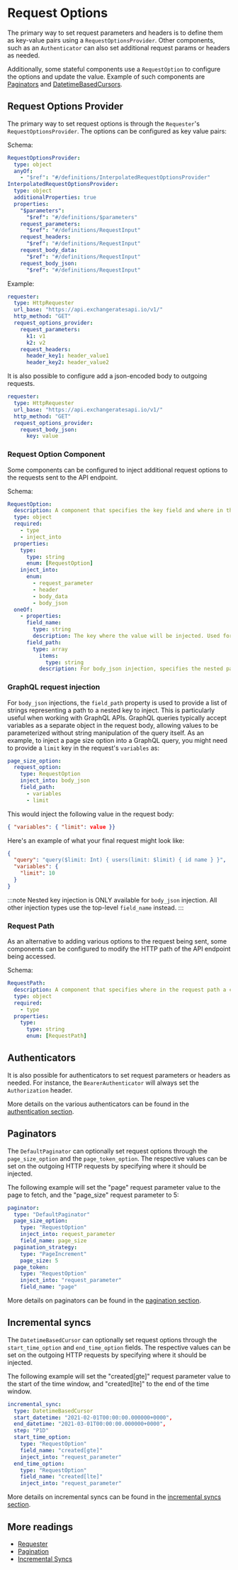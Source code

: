 # Request Options

The primary way to set request parameters and headers is to define them as key-value pairs using a `RequestOptionsProvider`.
Other components, such as an `Authenticator` can also set additional request params or headers as needed.

Additionally, some stateful components use a `RequestOption` to configure the options and update the value. Example of such components are [Paginators](./pagination.md) and [DatetimeBasedCursors](./incremental-syncs.md#DatetimeBasedCursor).

## Request Options Provider

The primary way to set request options is through the `Requester`'s `RequestOptionsProvider`.
The options can be configured as key value pairs:

Schema:

```yaml
RequestOptionsProvider:
  type: object
  anyOf:
    - "$ref": "#/definitions/InterpolatedRequestOptionsProvider"
InterpolatedRequestOptionsProvider:
  type: object
  additionalProperties: true
  properties:
    "$parameters":
      "$ref": "#/definitions/$parameters"
    request_parameters:
      "$ref": "#/definitions/RequestInput"
    request_headers:
      "$ref": "#/definitions/RequestInput"
    request_body_data:
      "$ref": "#/definitions/RequestInput"
    request_body_json:
      "$ref": "#/definitions/RequestInput"
```

Example:

```yaml
requester:
  type: HttpRequester
  url_base: "https://api.exchangeratesapi.io/v1/"
  http_method: "GET"
  request_options_provider:
    request_parameters:
      k1: v1
      k2: v2
    request_headers:
      header_key1: header_value1
      header_key2: header_value2
```

It is also possible to configure add a json-encoded body to outgoing requests.

```yaml
requester:
  type: HttpRequester
  url_base: "https://api.exchangeratesapi.io/v1/"
  http_method: "GET"
  request_options_provider:
    request_body_json:
      key: value
```

### Request Option Component

Some components can be configured to inject additional request options to the requests sent to the API endpoint.

Schema:

```yaml
RequestOption:
  description: A component that specifies the key field and where in the request a component's value should be inserted into.
  type: object
  required:
    - type
    - inject_into
  properties:
    type:
      type: string
      enum: [RequestOption]
    inject_into:
      enum:
        - request_parameter
        - header
        - body_data
        - body_json
  oneOf:
    - properties:
      field_name:
        type: string
        description: The key where the value will be injected. Used for non-nested injection
      field_path:
        type: array
          items: 
            type: string
          description: For body_json injection, specifies the nested path to the inject values. Particularly useful for GraphQL queries where values need to be injected into the variables object.
```

### GraphQL request injection

For `body_json` injections, the `field_path` property is used to provide a list of strings representing a path to a nested key to inject. This is particularly useful when working with GraphQL APIs. GraphQL queries typically accept variables as a separate object in the request body, allowing values to be parameterized without string manipulation of the query itself. As an example, to inject a page size option into a GraphQL query, you might need to provide a `limit` key in the request's `variables` as:

```yaml
page_size_option:
  request_option:
    type: RequestOption
    inject_into: body_json
    field_path:
      - variables
      - limit
```

This would inject the following value in the request body:

```json
{ "variables": { "limit": value }}
```

Here's an example of what your final request might look like:

```json
{
  "query": "query($limit: Int) { users(limit: $limit) { id name } }",
  "variables": {
    "limit": 10
  }
}
```

:::note
Nested key injection is ONLY available for `body_json` injection. All other injection types use the top-level `field_name` instead.
:::

### Request Path

As an alternative to adding various options to the request being sent, some components can be configured to
modify the HTTP path of the API endpoint being accessed.

Schema:

```yaml
RequestPath:
  description: A component that specifies where in the request path a component's value should be inserted into.
  type: object
  required:
    - type
  properties:
    type:
      type: string
      enum: [RequestPath]
```

## Authenticators

It is also possible for authenticators to set request parameters or headers as needed.
For instance, the `BearerAuthenticator` will always set the `Authorization` header.

More details on the various authenticators can be found in the [authentication section](authentication.md).

## Paginators

The `DefaultPaginator` can optionally set request options through the `page_size_option` and the `page_token_option`.
The respective values can be set on the outgoing HTTP requests by specifying where it should be injected.

The following example will set the "page" request parameter value to the page to fetch, and the "page_size" request parameter to 5:

```yaml
paginator:
  type: "DefaultPaginator"
  page_size_option:
    type: "RequestOption"
    inject_into: request_parameter
    field_name: page_size
  pagination_strategy:
    type: "PageIncrement"
    page_size: 5
  page_token:
    type: "RequestOption"
    inject_into: "request_parameter"
    field_name: "page"
```

More details on paginators can be found in the [pagination section](./pagination.md).

## Incremental syncs

The `DatetimeBasedCursor` can optionally set request options through the `start_time_option` and `end_time_option` fields.
The respective values can be set on the outgoing HTTP requests by specifying where it should be injected.

The following example will set the "created[gte]" request parameter value to the start of the time window, and "created[lte]" to the end of the time window.

```yaml
incremental_sync:
  type: DatetimeBasedCursor
  start_datetime: "2021-02-01T00:00:00.000000+0000",
  end_datetime: "2021-03-01T00:00:00.000000+0000",
  step: "P1D"
  start_time_option:
    type: "RequestOption"
    field_name: "created[gte]"
    inject_into: "request_parameter"
  end_time_option:
    type: "RequestOption"
    field_name: "created[lte]"
    inject_into: "request_parameter"
```

More details on incremental syncs can be found in the [incremental syncs section](./incremental-syncs.md).

## More readings

- [Requester](./requester.md)
- [Pagination](./pagination.md)
- [Incremental Syncs](./incremental-syncs.md)
